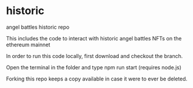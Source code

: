 # historic
angel battles historic repo

This includes the code to interact with historic angel battles NFTs on the ethereum mainnet

In order to run this code locally, first download and checkout the branch. 

Open the terminal in the folder and type npm run start  (requires node.js)


Forking this repo keeps a copy available in case it were to ever be deleted. 
